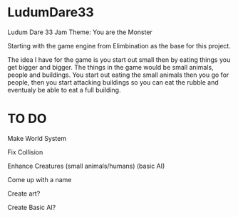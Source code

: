 # LudumDare33
Ludum Dare 33 Jam
Theme: You are the Monster

Starting with the game engine from Elimbination as the base for this project.

The idea I have for the game is you start out small then by eating things you get bigger and bigger.
The things in the game would be small animals, people and buildings. You start out eating the small animals then you go for people, then you start attacking buildings so you can eat the rubble and eventualy be able to eat a full building.

# TO DO

Make World System

Fix Collision

Enhance Creatures (small animals/humans) (basic AI)

Come up with a name

Create art?

Create Basic AI?